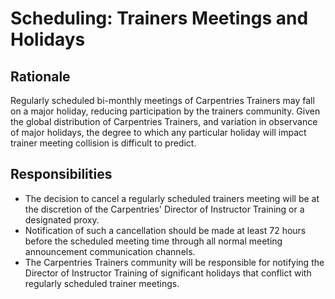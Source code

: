 # Scheduling: Trainers Meetings and Holidays

## Rationale

Regularly scheduled bi-monthly meetings of Carpentries Trainers may fall on a 
major holiday, reducing participation by the trainers community. Given the 
global distribution of Carpentries Trainers, and variation in observance of 
major holidays, the degree to which any particular holiday will impact trainer 
meeting collision is difficult to predict. 

## Responsibilities

+ The decision to cancel a regularly scheduled trainers meeting will be at the 
discretion of the Carpentries' Director of Instructor Training or a designated proxy. 
+ Notification of such a cancellation should be made at least 72 hours before the
scheduled meeting time through all normal meeting announcement communication channels. 
+ The Carpentries Trainers community will be responsible for notifying the 
Director of Instructor Training of significant holidays that conflict with 
regularly scheduled trainer meetings.
